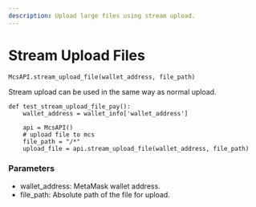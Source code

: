 ```yaml
---
description: Upload large files using stream upload.
---
```


# Stream Upload Files

`McsAPI.stream_upload_file(wallet_address, file_path)`

Stream upload can be used in the same way as normal upload.

```
def test_stream_upload_file_pay():
    wallet_address = wallet_info['wallet_address']

    api = McsAPI()
    # upload file to mcs
    file_path = "/*"
    upload_file = api.stream_upload_file(wallet_address, file_path)
```

### Parameters

* wallet\_address: MetaMask wallet address.
* file\_path: Absolute path of the file for upload.
